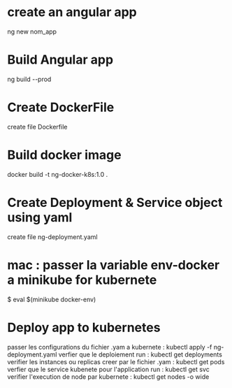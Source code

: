 # create an angular app

ng new nom_app

# Build Angular app

ng build --prod

# Create DockerFile
create file Dockerfile
# Build docker image

docker build -t ng-docker-k8s:1.0 .

# Create Deployment & Service object using yaml

create file ng-deployment.yaml
# mac : passer la variable env-docker a minikube for kubernete
$ eval $(minikube docker-env)

# Deploy app to kubernetes
passer les configurations du fichier .yam a kubernete : kubectl apply -f ng-deployment.yaml 
verfier que le deploiement run : kubectl get deployments
verifier les instances ou replicas creer par le fichier .yam : kubectl get pods
verfier que le service kubenete pour l'application run : kubectl get svc
verifier l'execution de node par kubernete : kubectl get nodes -o wide
